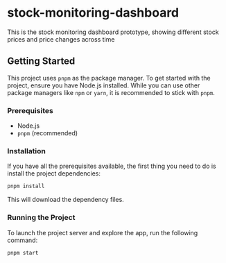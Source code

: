 # stock-monitoring-dashboard

This is the stock monitoring dashboard prototype, showing different stock prices and price changes across time

## Getting Started

This project uses `pnpm` as the package manager. To get started with the project, ensure you have Node.js installed. While you can use other package managers like `npm` or `yarn`, it is recommended to stick with `pnpm`.

### Prerequisites

- Node.js
- `pnpm` (recommended)

### Installation

If you have all the prerequisites available, the first thing you need to do is install the project dependencies:

```sh
pnpm install
```

This will download the dependency files.

### Running the Project

To launch the project server and explore the app, run the following command:

```sh
pnpm start
```
